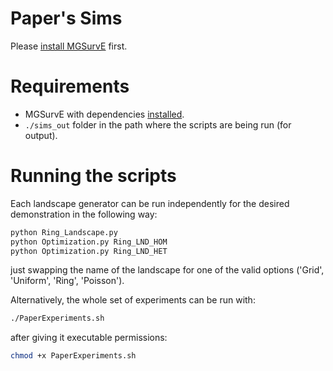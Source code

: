 # Paper's Sims

Please [install MGSurvE](https://chipdelmal.github.io/MGSurvE/build/html/installation.html) first.

# Requirements

* MGSurvE with dependencies [installed](https://chipdelmal.github.io/MGSurvE/build/html/installation.html).
* `./sims_out` folder in the path where the scripts are being run (for output).

# Running the scripts

Each landscape generator can be run independently for the desired demonstration in the following way:

```bash
python Ring_Landscape.py
python Optimization.py Ring_LND_HOM
python Optimization.py Ring_LND_HET
```

just swapping the name of the landscape for one of the valid options ('Grid', 'Uniform', 'Ring', 'Poisson').

Alternatively, the whole set of experiments can be run with:

```bash
./PaperExperiments.sh
```

after giving it executable permissions:

```bash
chmod +x PaperExperiments.sh
```